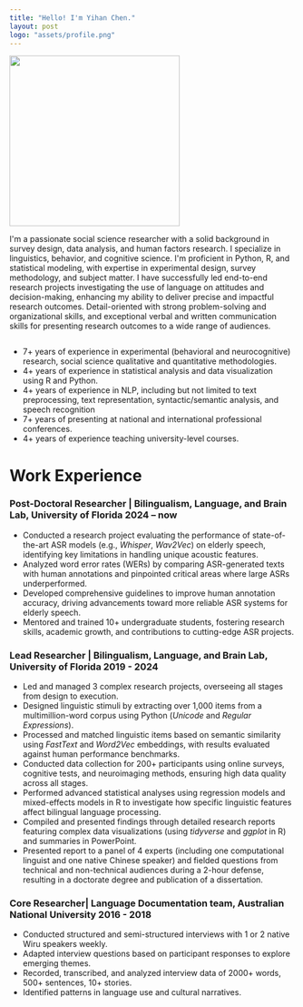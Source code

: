 ```yaml
---
title: "Hello! I'm Yihan Chen."
layout: post
logo: "assets/profile.png"
---
```

<div style="display: flex; align-items: center; flex-wrap: wrap;">
  <img src="../assets/profile.png" width="300" style="margin-right: 20px; max-width: 100%;">
  <div style="max-width: 600px;">
    <p>
      I'm a passionate social science researcher with a solid background in survey design, data analysis, and human factors research. 
      I specialize in linguistics, behavior, and cognitive science. I'm proficient in Python, R, and statistical modeling, with expertise 
      in experimental design, survey methodology, and subject matter. I have successfully led end-to-end research projects investigating 
      the use of language on attitudes and decision-making, enhancing my ability to deliver precise and impactful research outcomes. 
      Detail-oriented with strong problem-solving and organizational skills, and exceptional verbal and written communication skills for 
      presenting research outcomes to a wide range of audiences.
    </p>
  </div>
</div>

- 7+ years of experience in experimental (behavioral and neurocognitive) research, social science qualitative and quantitative methodologies.
- 4+ years of experience in statistical analysis and data visualization using R and Python.
- 4+ years of experience in NLP, including but not limited to text preprocessing, text representation, syntactic/semantic analysis, and speech recognition
- 7+ years of presenting at national and international professional conferences.
- 4+ years of experience teaching university-level courses.


# Work Experience

### Post-Doctoral Researcher | Bilingualism, Language, and Brain Lab, University of Florida        2024 – now
- Conducted a research project evaluating the performance of state-of-the-art ASR models (e.g., *Whisper*, *Wav2Vec*) on elderly speech, identifying key limitations in handling unique acoustic features.
- Analyzed word error rates (WERs) by comparing ASR-generated texts with human annotations and pinpointed critical areas where large ASRs underperformed.
- Developed comprehensive guidelines to improve human annotation accuracy, driving advancements toward more reliable ASR systems for elderly speech.
- Mentored and trained 10+ undergraduate students, fostering research skills, academic growth, and contributions to cutting-edge ASR projects.

### Lead Researcher | Bilingualism, Language, and Brain Lab, University of Florida        2019 - 2024
- Led and managed 3 complex research projects, overseeing all stages from design to execution.
- Designed linguistic stimuli by extracting over 1,000 items from a multimillion-word corpus using Python (*Unicode* and *Regular Expressions*).
- Processed and matched linguistic items based on semantic similarity using *FastText* and *Word2Vec* embeddings, with results evaluated against human performance benchmarks.
- Conducted data collection for 200+ participants using online surveys, cognitive tests, and neuroimaging methods, ensuring high data quality across all stages.
- Performed advanced statistical analyses using regression models and mixed-effects models in R to investigate how specific linguistic features affect bilingual language processing.
- Compiled and presented findings through detailed research reports featuring complex data visualizations (using *tidyverse* and *ggplot* in R) and summaries in PowerPoint.
- Presented report to a panel of 4 experts (including one computational linguist and one native Chinese speaker) and fielded questions from technical and non-technical audiences during a 2-hour defense, resulting in a doctorate degree and publication of a dissertation. 

### Core Researcher| Language Documentation team, Australian National University        2016 - 2018 
- Conducted structured and semi-structured interviews with 1 or 2 native Wiru speakers weekly. 
- Adapted interview questions based on participant responses to explore emerging themes.
- Recorded, transcribed, and analyzed interview data of 2000+ words, 500+ sentences, 10+ stories.
- Identified patterns in language use and cultural narratives.
